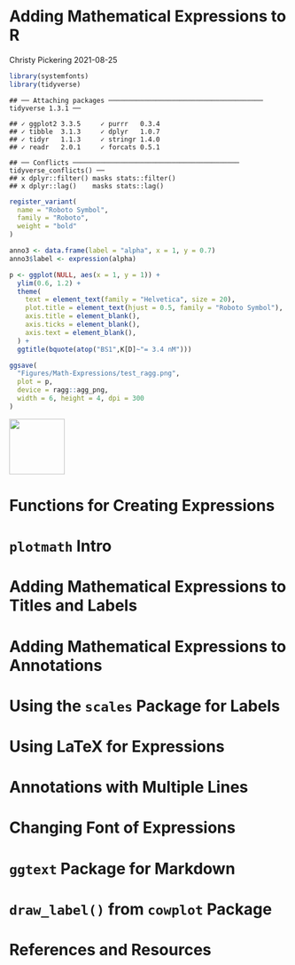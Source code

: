 Adding Mathematical Expressions to R
================
Christy Pickering
2021-08-25

``` r
library(systemfonts)
library(tidyverse)
```

    ## ── Attaching packages ─────────────────────────────────────── tidyverse 1.3.1 ──

    ## ✓ ggplot2 3.3.5     ✓ purrr   0.3.4
    ## ✓ tibble  3.1.3     ✓ dplyr   1.0.7
    ## ✓ tidyr   1.1.3     ✓ stringr 1.4.0
    ## ✓ readr   2.0.1     ✓ forcats 0.5.1

    ## ── Conflicts ────────────────────────────────────────── tidyverse_conflicts() ──
    ## x dplyr::filter() masks stats::filter()
    ## x dplyr::lag()    masks stats::lag()

``` r
register_variant(
  name = "Roboto Symbol",
  family = "Roboto",
  weight = "bold"
)

anno3 <- data.frame(label = "alpha", x = 1, y = 0.7)
anno3$label <- expression(alpha)

p <- ggplot(NULL, aes(x = 1, y = 1)) +
  ylim(0.6, 1.2) +
  theme(
    text = element_text(family = "Helvetica", size = 20),
    plot.title = element_text(hjust = 0.5, family = "Roboto Symbol"),
    axis.title = element_blank(),
    axis.ticks = element_blank(),
    axis.text = element_blank(),
  ) +
  ggtitle(bquote(atop("BS1",K[D]~"= 3.4 nM")))

ggsave(
  "Figures/Math-Expressions/test_ragg.png", 
  plot = p, 
  device = ragg::agg_png,
  width = 6, height = 4, dpi = 300
)
```

<img src='Figures/Math-Expressions/test_ragg.png' width='100'>

# Functions for Creating Expressions

# `plotmath` Intro

# Adding Mathematical Expressions to Titles and Labels

# Adding Mathematical Expressions to Annotations

# Using the `scales` Package for Labels

# Using LaTeX for Expressions

# Annotations with Multiple Lines

# Changing Font of Expressions

# `ggtext` Package for Markdown

# `draw_label()` from `cowplot` Package

# References and Resources
